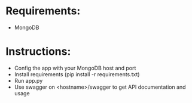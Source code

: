 # Requirements:
- MongoDB

# Instructions:
- Config the app with your MongoDB host and port
- Install requirements (pip install -r requirements.txt)
- Run app.py
- Use swagger on \<hostname\>/swagger to get API documentation and usage
